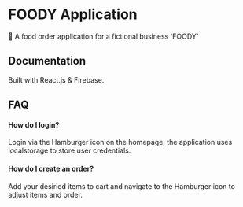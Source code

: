 # FOODY Application

🍔 A food order application for a fictional business 'FOODY'

## Documentation

Built with React.js & Firebase.

## FAQ

#### How do I login?

Login via the Hamburger icon on the homepage, the application uses localstorage to store user credentials.

#### How do I create an order?

Add your desiried items to cart and navigate to the Hamburger icon to adjust items and order.
